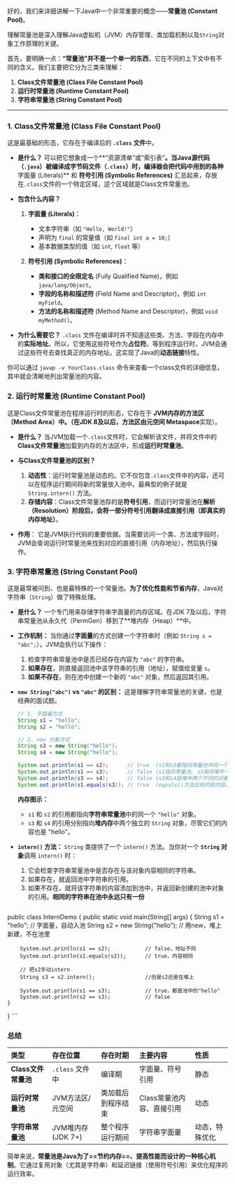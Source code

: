 好的，我们来详细讲解一下Java中一个非常重要的概念——**常量池 (Constant Pool)**。

理解常量池是深入理解Java虚拟机（JVM）内存管理、类加载机制以及`String`对象工作原理的关键。

首先，要明确一点：**“常量池”并不是一个单一的东西**，它在不同的上下文中有不同的含义。我们主要把它分为三类来理解：

1.  **Class文件常量池 (Class File Constant Pool)**
2.  **运行时常量池 (Runtime Constant Pool)**
3.  **字符串常量池 (String Constant Pool)**

---

### 1. Class文件常量池 (Class File Constant Pool)

这是最基础的形态，它存在于编译后的 **`.class` 文件**中。

*   **是什么？**
    可以把它想象成一个**“资源清单”或“索引表”**。当Java源代码（`.java`）被编译成字节码文件（`.class`）时，编译器会把代码中用到的各种**字面量 (Literals)** 和 **符号引用 (Symbolic References)** 汇总起来，存放在`.class`文件的一个特定区域，这个区域就是Class文件常量池。

*   **包含什么内容？**
    1.  **字面量 (Literals)**：
        *   文本字符串（如 `"Hello, World!"`）
        *   声明为 `final` 的常量值（如 `final int a = 10;`）
        *   基本数据类型的值（如 `int`, `float` 等）

    2.  **符号引用 (Symbolic References)**：
        *   **类和接口的全限定名** (Fully Qualified Name)，例如 `java/lang/Object`。
        *   **字段的名称和描述符** (Field Name and Descriptor)，例如 `int myField`。
        *   **方法的名称和描述符** (Method Name and Descriptor)，例如 `void myMethod()`。

*   **为什么需要它？**
    `.class` 文件在编译时并不知道这些类、方法、字段在内存中的**实际地址**。所以，它使用这些符号作为**占位符**。等到程序运行时，JVM会通过这些符号去查找真正的内存地址。这实现了Java的**动态链接**特性。

你可以通过 `javap -v YourClass.class` 命令来查看一个class文件的详细信息，其中就会清晰地列出常量池的内容。

### 2. 运行时常量池 (Runtime Constant Pool)

这是Class文件常量池在程序运行时的形态，它存在于 **JVM内存的方法区（Method Area）**中。（在JDK 8及以后，方法区由**元空间 Metaspace**实现）。

*   **是什么？**
    当JVM加载一个`.class`文件时，它会解析该文件，并将文件中的**Class文件常量池**加载到内存的方法区中，形成**运行时常量池**。

*   **与Class文件常量池的区别？**
    1.  **动态性**：运行时常量池是动态的。它不仅包含`.class`文件中的内容，还可以在程序运行期间将新的常量放入池中。最典型的例子就是 `String.intern()` 方法。
    2.  **存储内容**：Class文件常量池存的是**符号引用**，而运行时常量池在**解析（Resolution）**阶段后，会将一部分符号引用**翻译成直接引用（即真实的内存地址）**。

*   **作用**：
    它是JVM执行代码的重要依据。当需要访问一个类、方法或字段时，JVM会查询运行时常量池来找到对应的直接引用（内存地址），然后执行操作。

### 3. 字符串常量池 (String Constant Pool)

这是最常被问到、也是最特殊的一个常量池。**为了优化性能和节省内存**，Java对字符串（`String`）做了特殊处理。

*   **是什么？**
    一个专门用来存储字符串字面量的内存区域。在JDK 7及以后，字符串常量池从永久代（PermGen）移到了**堆内存（Heap）**中。

*   **工作机制：**
    当你通过**字面量**的方式创建一个字符串时（例如 `String s = "abc";`），JVM会执行以下操作：
    1.  检查字符串常量池中是否已经存在内容为 `"abc"` 的字符串。
    2.  **如果存在**，则直接返回池中该字符串的引用（地址），赋值给变量 `s`。
    3.  **如果不存在**，则在池中创建一个新的 `"abc"` 对象，然后返回其引用。

*   **`new String("abc")` vs `"abc"` 的区别：**
    这是理解字符串常量池的关键，也是经典的面试题。

    ```java
    // 1. 字面量方式
    String s1 = "hello";
    String s2 = "hello";

    // 2. new 对象方式
    String s3 = new String("hello");
    String s4 = new String("hello");

    System.out.println(s1 == s2);      // true  (s1和s2都指向常量池中同一个"hello")
    System.out.println(s1 == s3);      // false (s1指向常量池, s3指向堆中一个新创建的对象)
    System.out.println(s3 == s4);      // false (s3和s4是堆中两个不同的对象)
    System.out.println(s1.equals(s3)); // true  (equals()方法比较的是内容，内容都是"hello")
    ```

    **内存图示：**
    *   `s1` 和 `s2` 的引用都指向**字符串常量池**中的同一个 `"hello"` 对象。
    *   `s3` 和 `s4` 的引用分别指向**堆内存**中两个独立的 `String` 对象，尽管它们的内容也是 "hello"。

*   **`intern()` 方法：**
    `String` 类提供了一个 `intern()` 方法。当你对一个 **`String` 对象**调用 `intern()` 时：
    
    1.  它会检查字符串常量池中是否存在与该对象内容相同的字符串。
    2.  如果存在，就返回池中字符串的引用。
    3.  如果不存在，就将该字符串的内容添加到池中，并返回新创建的池中对象的引用。**相同的字符串在池中永远只有一份**

    ```java
public class InternDemo {
	public static void main(String[] args) {
        String s1 = "hello";             // 字面量，自动入池
        String s2 = new String("hello"); // 用new，堆上新建，不在池里

        System.out.println(s1 == s2);           // false，地址不同
        System.out.println(s1.equals(s2));      // true，内容相同

        // 把s2手动intern
        String s3 = s2.intern();                //但是s2还是在堆上

        System.out.println(s1 == s3);           // true，都是池中的"hello"
        System.out.println(s2 == s3);           // false
    }
}
    ```

### 总结

| 类型             | 存在位置            | 存在时期      | 主要内容            | 性质      |
| :------------- | :-------------- | :-------- | :-------------- | :------ |
| **Class文件常量池** | `.class` 文件中    | 编译期       | 字面量、符号引用        | 静态      |
| **运行时常量池**     | JVM方法区/元空间      | 类加载后到程序结束 | Class常量池内容、直接引用 | 动态      |
| **字符串常量池**     | JVM堆内存 (JDK 7+) | 整个程序运行期间  | 字符串字面量          | 动态，特殊优化 |

简单来说，**常量池是Java为了==节约内存==、提高性能而设计的一种核心机制**。它通过复用对象（尤其是字符串）和延迟链接（使用符号引用）来优化程序的运行效率。